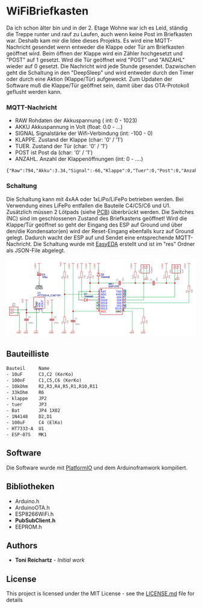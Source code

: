 # WiFiBriefkasten

Da ich schon älter bin und in der 2. Etage Wohne war ich es Leid, ständig die Treppe runter und rauf zu Laufen, auch wenn keine Post im Briefkasten war. Deshalb kam mir die Idee dieses Projekts. Es wird eine MQTT-Nachricht gesendet wenn entweder die Klappe oder Tür am Briefkasten geöffnet wird. Beim öffnen der Klappe wird ein Zähler hochgesetzt und "POST" auf 1 gesetzt. Wird die Tür geöffnet wird "POST" und "ANZAHL" wieder auf 0 gesetzt. Die Nachricht wird jede Stunde gesendet. Dazwischen geht die Schaltung in den "DeepSleep" und wird entweder durch den Timer oder durch eine Aktion (Klappe/Tür) aufgeweckt.
Zum Updaten der Software muß die Klappe/Tür geöffnet sein, damit über das OTA-Protokoll geflusht werden kann.

### MQTT-Nachricht

- RAW	Rohdaten der Akkuspannung ( int: 0 - 1023)
- AKKU  Akkuspannung in Volt (float: 0.0 - ...)
- SIGNAL  Signalstärke der Wifi-Verbindung (int: -100 - 0)
- KLAPPE. Zustand der Klappe (char: '0' / '1')
- TUER. Zustand der Tür (char: '0' / '1')
- POST  ist Post da (char: '0' / '1')
- ANZAHL. Anzahl der Klappenöffnungen (int: 0 - ....)

```
{"Raw":794,"Akku":3.34,"Signal":-66,"Klappe":0,"Tuer":0,"Post":0,"Anzahl":0}

```

### Schaltung

Die Schaltung kann mit 4xAA oder 1xLiPo/LiFePo betrieben werden. Bei Verwendung eines LiFePo entfallen die Bauteile C4/C5/C6 und U1. Zusätzlich müssen 2 Lötpads (siehe [PCB](./res/pcb.png)) überbrückt werden. Die Switches (NC) sind im geschlossenen Zustand des Briefkastens geöffnet! Wird die Klappe/Tür geöffnet so geht der Eingang des ESP auf Ground und über den/die Kondensator(en) wird der Reset-Eingang ebenfalls kurz auf Ground gelegt. Dadurch wacht der ESP auf und Sendet eine entsprechende MQTT-Nachricht.
Die Schaltung wurde mit [EasyEDA](https://easyeda.com/Toni55/briefkastenmelder) erstellt und ist im "res" Ordner als JSON-File abgelegt.

![schaltung](./res/schaltung.png)

## Bauteilliste

    Bauteil     Name
    - 10uF	    C3,C2 (KerKo)
    - 100nF	    C1,C5,C6 (KerKo)
    - 10kOhm	R2,R3,R4,R5,R1,R10,R11
    - 33kOhm	R6
    - klappe	JP2
    - tuer	    JP3
    - Bat	    JP4	1X02
    - 1N4148	D2,D1
    - 100uF	    C4 (ElKo)
    - HT7333-A	U1
    - ESP-07S	MK1


## Software

Die Software wurde mit [PlatformIO](https://platformio.org/) und dem Arduinoframwork kompiliert.

## Bibliotheken

- Arduino.h
- ArduinoOTA.h
- ESP8266WiFi.h
- **PubSubClient.h**
- EEPROM.h

## Authors

* **Toni Reichartz** - *Initial work*

## License

This project is licensed under the MIT License - see the [LICENSE.md](LICENSE.md) file for details
